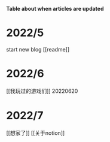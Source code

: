 **Table about when articles are updated**

# 2022/5
start new blog
[[readme]]

# 2022/6
[[我玩过的游戏们]] 20220620

# 2022/7
[[想家了]]
[[关于notion]]